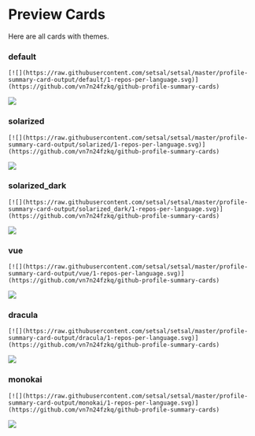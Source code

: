 
# Preview Cards

Here are all cards with themes.


### default


```
[![](https://raw.githubusercontent.com/setsal/setsal/master/profile-summary-card-output/default/1-repos-per-language.svg)](https://github.com/vn7n24fzkq/github-profile-summary-cards)
```
![](https://raw.githubusercontent.com/setsal/setsal/master/profile-summary-card-output/default/1-repos-per-language.svg)


### solarized


```
[![](https://raw.githubusercontent.com/setsal/setsal/master/profile-summary-card-output/solarized/1-repos-per-language.svg)](https://github.com/vn7n24fzkq/github-profile-summary-cards)
```
![](https://raw.githubusercontent.com/setsal/setsal/master/profile-summary-card-output/solarized/1-repos-per-language.svg)


### solarized_dark


```
[![](https://raw.githubusercontent.com/setsal/setsal/master/profile-summary-card-output/solarized_dark/1-repos-per-language.svg)](https://github.com/vn7n24fzkq/github-profile-summary-cards)
```
![](https://raw.githubusercontent.com/setsal/setsal/master/profile-summary-card-output/solarized_dark/1-repos-per-language.svg)


### vue


```
[![](https://raw.githubusercontent.com/setsal/setsal/master/profile-summary-card-output/vue/1-repos-per-language.svg)](https://github.com/vn7n24fzkq/github-profile-summary-cards)
```
![](https://raw.githubusercontent.com/setsal/setsal/master/profile-summary-card-output/vue/1-repos-per-language.svg)


### dracula


```
[![](https://raw.githubusercontent.com/setsal/setsal/master/profile-summary-card-output/dracula/1-repos-per-language.svg)](https://github.com/vn7n24fzkq/github-profile-summary-cards)
```
![](https://raw.githubusercontent.com/setsal/setsal/master/profile-summary-card-output/dracula/1-repos-per-language.svg)


### monokai


```
[![](https://raw.githubusercontent.com/setsal/setsal/master/profile-summary-card-output/monokai/1-repos-per-language.svg)](https://github.com/vn7n24fzkq/github-profile-summary-cards)
```
![](https://raw.githubusercontent.com/setsal/setsal/master/profile-summary-card-output/monokai/1-repos-per-language.svg)

